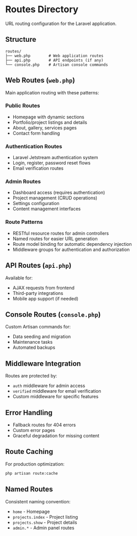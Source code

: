 # Routes Directory

URL routing configuration for the Laravel application.

## Structure

```
routes/
├── web.php        # Web application routes
├── api.php        # API endpoints (if any)
└── console.php    # Artisan console commands
```

## Web Routes (`web.php`)

Main application routing with these patterns:

### Public Routes
- Homepage with dynamic sections
- Portfolio/project listings and details
- About, gallery, services pages
- Contact form handling

### Authentication Routes
- Laravel Jetstream authentication system
- Login, register, password reset flows
- Email verification routes

### Admin Routes
- Dashboard access (requires authentication)
- Project management (CRUD operations)
- Settings configuration
- Content management interfaces

### Route Patterns
- RESTful resource routes for admin controllers
- Named routes for easier URL generation
- Route model binding for automatic dependency injection
- Middleware groups for authentication and authorization

## API Routes (`api.php`)

Available for:
- AJAX requests from frontend
- Third-party integrations
- Mobile app support (if needed)

## Console Routes (`console.php`)

Custom Artisan commands for:
- Data seeding and migration
- Maintenance tasks
- Automated backups

## Middleware Integration

Routes are protected by:
- `auth` middleware for admin access
- `verified` middleware for email verification
- Custom middleware for specific features

## Error Handling

- Fallback routes for 404 errors
- Custom error pages
- Graceful degradation for missing content

## Route Caching

For production optimization:
```bash
php artisan route:cache
```

## Named Routes

Consistent naming convention:
- `home` - Homepage
- `projects.index` - Project listing
- `projects.show` - Project details
- `admin.*` - Admin panel routes
